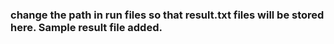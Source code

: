 ### change the path in run files so that result.txt files will be stored here. Sample result file added.
